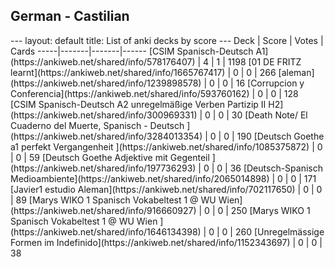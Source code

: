 <h2>German  -  Castilian</h2>
---
layout: default
title: List of anki decks by score
---
Deck | Score | Votes | Cards
-----|-------|-------|------
[CSIM Spanisch-Deutsch A1](https://ankiweb.net/shared/info/578176407) | 4 | 1 | 1198
[01 DE FRITZ learnt](https://ankiweb.net/shared/info/1665767417) | 0 | 0 | 266
[aleman](https://ankiweb.net/shared/info/1239898578) | 0 | 0 | 16
[Corrupcion y Conferencia](https://ankiweb.net/shared/info/593760162) | 0 | 0 | 128
[CSIM Spanisch-Deutsch A2 unregelmäßige Verben Partizip II H2](https://ankiweb.net/shared/info/300969331) | 0 | 0 | 30
[Death Note/ El Cuaderno del Muerte, Spanisch - Deutsch ](https://ankiweb.net/shared/info/3284013354) | 0 | 0 | 190
[Deutsch Goethe a1 perfekt Vergangenheit ](https://ankiweb.net/shared/info/1085375872) | 0 | 0 | 59
[Deutsch Goethe Adjektive mit Gegenteil ](https://ankiweb.net/shared/info/197736293) | 0 | 0 | 36
[Deutsch-Spanisch Medioambiente](https://ankiweb.net/shared/info/2065014898) | 0 | 0 | 171
[Javier1 estudio Aleman](https://ankiweb.net/shared/info/702117650) | 0 | 0 | 89
[Marys WIKO 1 Spanisch Vokabeltest 1 @ WU Wien](https://ankiweb.net/shared/info/916660927) | 0 | 0 | 250
[Marys WIKO 1 Spanisch Vokabeltest 1 @ WU Wien ](https://ankiweb.net/shared/info/1646134398) | 0 | 0 | 260
[Unregelmässige Formen im Indefinido](https://ankiweb.net/shared/info/1152343697) | 0 | 0 | 38
